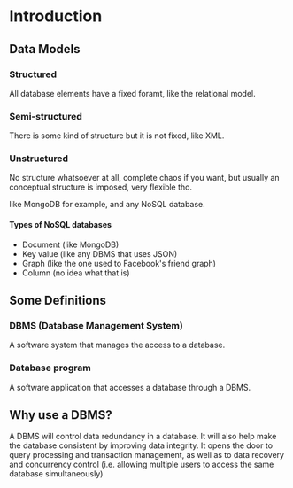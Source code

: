 # Introduction

## Data Models

### Structured

All database elements have a fixed foramt, like the relational model.

### Semi-structured

There is some kind of structure but it is not fixed, like XML.

### Unstructured

No structure whatsoever at all, complete chaos if you want, but usually an conceptual structure is imposed, very flexible tho.

like MongoDB for example, and any NoSQL database.

#### Types of NoSQL databases

- Document (like MongoDB)
- Key value (like any DBMS that uses JSON)
- Graph (like the one used to Facebook's friend graph)
- Column (no idea what that is)

## Some Definitions

### DBMS (Database Management System)

A software system that manages the access to a database.

### Database program

A software application that accesses a database through a DBMS.

## Why use a DBMS?

A DBMS will control data redundancy in a database. It will also help make the database consistent by improving data integrity.
It opens the door to query processing and transaction management, as well as to data recovery and concurrency control (i.e. allowing
multiple users to access the same database simultaneously)


